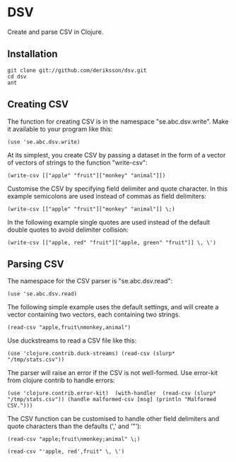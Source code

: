 # DSV

Create and parse CSV in Clojure.

## Installation

`git clone git://github.com/deriksson/dsv.git`   
`cd dsv`  
`ant`

## Creating CSV

The function for creating CSV is in the namespace "se.abc.dsv.write".
Make it available to your program like this:

`(use 'se.abc.dsv.write)`

At its simplest, you create CSV by passing a dataset in the form of a
vector of vectors of strings to the function "write-csv":

`(write-csv [["apple" "fruit"]["monkey" "animal"]])`

Customise the CSV by specifying field delimiter and quote character.
In this example semicolons are used instead of commas as
field delimiters:

`(write-csv [["apple" "fruit"]["monkey" "animal"]] \;)`

In the following example single quotes are used instead of the default
double quotes to avoid delimiter collision:

`(write-csv [["apple, red" "fruit"]["apple, green" "fruit"]] \, \')`

## Parsing CSV

The namespace for the CSV parser is "se.abc.dsv.read":

`(use 'se.abc.dsv.read)`

The following simple example uses the default settings, and will create
a vector containing two vectors, each containing two strings.

`(read-csv "apple,fruit\nmonkey,animal")`

Use duckstreams to read a CSV file like this:

`(use 'clojure.contrib.duck-streams)
(read-csv (slurp* "/tmp/stats.csv"))`

The parser will raise an error if the CSV is not well-formed. Use 
error-kit from clojure contrib to handle errors:

`(use 'clojure.contrib.error-kit) 
(with-handler 
 (read-csv (slurp* "/tmp/stats.csv"))
 (handle malformed-csv [msg] (println "Malformed CSV.")))`

The CSV function can be customised to handle other field delimiters
and quote characters than the defaults (',' and '"'):

`(read-csv "apple;fruit\nmonkey;animal" \;)`

`(read-csv "'apple, red',fruit" \, \')`

